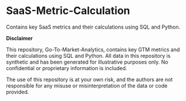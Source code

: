 # SaaS-Metric-Calculation
Contains key SaaS metrics and their calculations using SQL and Python.

**Disclaimer**

This repository, Go-To-Market-Analytics, contains key GTM metrics and their calculations using SQL and Python. All data in this repository is synthetic and has been generated for illustrative purposes only. No confidential or proprietary information is included.

The use of this repository is at your own risk, and the authors are not responsible for any misuse or misinterpretation of the data or code provided.
